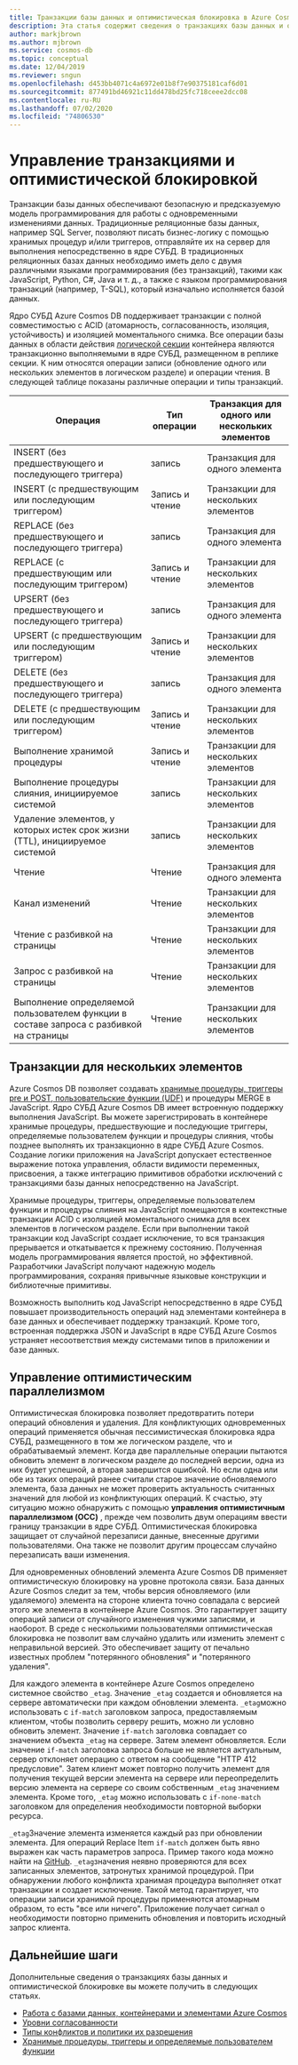 ```yaml
---
title: Транзакции базы данных и оптимистическая блокировка в Azure Cosmos DB
description: Эта статья содержит сведения о транзакциях базы данных и оптимистической блокировке в Azure Cosmos DB
author: markjbrown
ms.author: mjbrown
ms.service: cosmos-db
ms.topic: conceptual
ms.date: 12/04/2019
ms.reviewer: sngun
ms.openlocfilehash: d453bb4071c4a6972e01b8f7e90375181caf6d01
ms.sourcegitcommit: 877491bd46921c11dd478bd25fc718ceee2dcc08
ms.contentlocale: ru-RU
ms.lasthandoff: 07/02/2020
ms.locfileid: "74806530"
---
```

# <a name="transactions-and-optimistic-concurrency-control"></a>Управление транзакциями и оптимистической блокировкой

Транзакции базы данных обеспечивают безопасную и предсказуемую модель программирования для работы с одновременными изменениями данных. Традиционные реляционные базы данных, например SQL Server, позволяют писать бизнес-логику с помощью хранимых процедур и/или триггеров, отправляйте их на сервер для выполнения непосредственно в ядре СУБД. В традиционных реляционных базах данных необходимо иметь дело с двумя различными языками программирования (без транзакций), такими как JavaScript, Python, C#, Java и т. д., а также с языком программирования транзакций (например, T-SQL), который изначально исполняется базой данных.

Ядро СУБД Azure Cosmos DB поддерживает транзакции с полной совместимостью с ACID (атомарность, согласованность, изоляция, устойчивость) и изоляцией моментального снимка. Все операции базы данных в области действия [логической секции](partition-data.md) контейнера являются транзакционно выполняемыми в ядре СУБД, размещенном в реплике секции. К ним относятся операции записи (обновление одного или нескольких элементов в логическом разделе) и операции чтения. В следующей таблице показаны различные операции и типы транзакций.

| **Операция**  | **Тип операции** | **Транзакция для одного или нескольких элементов** |
|---------|---------|---------|
| INSERT (без предшествующего и последующего триггера) | запись | Транзакция для одного элемента |
| INSERT (с предшествующим или последующим триггером) | Запись и чтение | Транзакции для нескольких элементов |
| REPLACE (без предшествующего и последующего триггера) | запись | Транзакция для одного элемента |
| REPLACE (с предшествующим или последующим триггером) | Запись и чтение | Транзакции для нескольких элементов |
| UPSERT (без предшествующего и последующего триггера) | запись | Транзакция для одного элемента |
| UPSERT (с предшествующим или последующим триггером) | Запись и чтение | Транзакции для нескольких элементов |
| DELETE (без предшествующего и последующего триггера) | запись | Транзакция для одного элемента |
| DELETE (с предшествующим или последующим триггером) | Запись и чтение | Транзакции для нескольких элементов |
| Выполнение хранимой процедуры | Запись и чтение | Транзакции для нескольких элементов |
| Выполнение процедуры слияния, инициируемое системой | запись | Транзакции для нескольких элементов |
| Удаление элементов, у которых истек срок жизни (TTL), инициируемое системой | запись | Транзакции для нескольких элементов |
| Чтение | Чтение | Транзакция для одного элемента |
| Канал изменений | Чтение | Транзакции для нескольких элементов |
| Чтение с разбивкой на страницы | Чтение | Транзакции для нескольких элементов |
| Запрос с разбивкой на страницы | Чтение | Транзакции для нескольких элементов |
| Выполнение определяемой пользователем функции в составе запроса с разбивкой на страницы | Чтение | Транзакции для нескольких элементов |

## <a name="multi-item-transactions"></a>Транзакции для нескольких элементов

Azure Cosmos DB позволяет создавать [хранимые процедуры, триггеры pre и POST, пользовательские функции (UDF)](stored-procedures-triggers-udfs.md) и процедуры MERGE в JavaScript. Ядро СУБД Azure Cosmos DB имеет встроенную поддержку выполнения JavaScript. Вы можете зарегистрировать в контейнере хранимые процедуры, предшествующие и последующие триггеры, определяемые пользователем функции и процедуры слияния, чтобы позднее выполнять их транзакционно в ядре СУБД Azure Cosmos. Создание логики приложения на JavaScript допускает естественное выражение потока управления, области видимости переменных, присвоения, а также интеграцию примитивов обработки исключений с транзакциями базы данных непосредственно на JavaScript.

Хранимые процедуры, триггеры, определяемые пользователем функции и процедуры слияния на JavaScript помещаются в контекстные транзакции ACID с изоляцией моментального снимка для всех элементов в логическом разделе. Если при выполнении такой транзакции код JavaScript создает исключение, то вся транзакция прерывается и откатывается к прежнему состоянию. Полученная модель программирования является простой, но эффективной. Разработчики JavaScript получают надежную модель программирования, сохраняя привычные языковые конструкции и библиотечные примитивы.

Возможность выполнить код JavaScript непосредственно в ядре СУБД повышает производительность операций над элементами контейнера в базе данных и обеспечивает поддержку транзакций. Кроме того, встроенная поддержка JSON и JavaScript в ядре СУБД Azure Cosmos устраняет несоответствия между системами типов в приложении и базе данных.

## <a name="optimistic-concurrency-control"></a>Управление оптимистическим параллелизмом

Оптимистическая блокировка позволяет предотвратить потери операций обновления и удаления. Для конфликтующих одновременных операций применяется обычная пессимистическая блокировка ядра СУБД, размещенного в том же логическом разделе, что и обрабатываемый элемент. Когда две параллельные операции пытаются обновить элемент в логическом разделе до последней версии, одна из них будет успешной, а вторая завершится ошибкой. Но если одна или обе из таких операций ранее считали старое значение обновляемого элемента, база данных не может проверить актуальность считанных значений для любой из конфликтующих операций. К счастью, эту ситуацию можно обнаружить с помощью **управления оптимистичным параллелизмом (OCC)** , прежде чем позволить двум операциям ввести границу транзакции в ядре СУБД. Оптимистическая блокировка защищает от случайной перезаписи данные, внесенные другими пользователями. Она также не позволит другим процессам случайно перезаписать ваши изменения.

Для одновременных обновлений элемента Azure Cosmos DB применяет оптимистическую блокировку на уровне протокола связи. База данных Azure Cosmos следит за тем, чтобы версия обновляемого (или удаляемого) элемента на стороне клиента точно совпадала с версией этого же элемента в контейнере Azure Cosmos. Это гарантирует защиту операций записи от случайного изменения чужими записями, и наоборот. В среде с несколькими пользователями оптимистическая блокировка не позволит вам случайно удалить или изменить элемент с неправильной версией. Это обеспечивает защиту от печально известных проблем "потерянного обновления" и "потерянного удаления".

Для каждого элемента в контейнере Azure Cosmos определено системное свойство `_etag`. Значение `_etag` создается и обновляется на сервере автоматически при каждом обновлении элемента. `_etag`можно использовать с `if-match` заголовком запроса, предоставляемым клиентом, чтобы позволить серверу решить, можно ли условно обновить элемент. Значение `if-match` заголовка совпадает со значением объекта `_etag` на сервере. Затем элемент обновляется. Если значение `if-match` заголовка запроса больше не является актуальным, сервер отклоняет операцию с ответом на сообщение "HTTP 412 предусловие". Затем клиент может повторно получить элемент для получения текущей версии элемента на сервере или переопределить версию элемента на сервере со своим собственным `_etag` значением элемента. Кроме того, `_etag` можно использовать с `if-none-match` заголовком для определения необходимости повторной выборки ресурса.

`_etag`Значение элемента изменяется каждый раз при обновлении элемента. Для операций Replace Item `if-match` должен быть явно выражен как часть параметров запроса. Пример такого кода можно найти на [GitHub](https://github.com/Azure/azure-cosmos-dotnet-v3/blob/master/Microsoft.Azure.Cosmos.Samples/Usage/ItemManagement/Program.cs#L578-L674). `_etag`значения неявно проверяются для всех записанных элементов, затронутых хранимой процедурой. При обнаружении любого конфликта хранимая процедура выполняет откат транзакции и создает исключение. Такой метод гарантирует, что операции записи хранимой процедуры применяются атомарным образом, то есть "все или ничего". Приложение получает сигнал о необходимости повторно применить обновления и повторить исходный запрос клиента.

## <a name="next-steps"></a>Дальнейшие шаги

Дополнительные сведения о транзакциях базы данных и оптимистической блокировке вы можете получить в следующих статьях.

- [Работа с базами данных, контейнерами и элементами Azure Cosmos](databases-containers-items.md)
- [Уровни согласованности](consistency-levels.md)
- [Типы конфликтов и политики их разрешения](conflict-resolution-policies.md)
- [Хранимые процедуры, триггеры и определяемые пользователем функции](stored-procedures-triggers-udfs.md)
